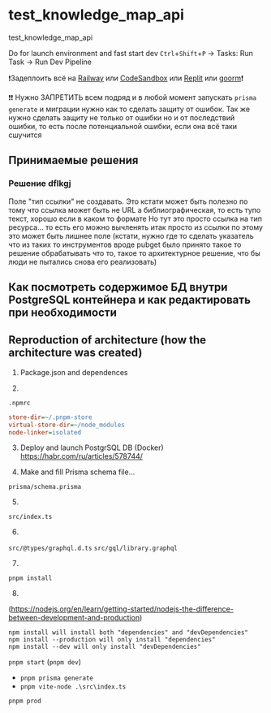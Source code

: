# test_knowledge_map_api
test_knowledge_map_api

Do for launch environment and fast start dev
`Ctrl`+`Shift`+`P` → Tasks: Run Task → Run Dev Pipeline

❗Задеплоить всё на [Railway](https://railway.app/) или [CodeSandbox](https://codesandbox.io/) или [Replit](https://replit.com/) или [goorm](https://goorm.io/)❗

❗❗ Нужно ЗАПРЕТИТЬ всем подряд и в любой момент запускать `prisma generate` и миграции нужно как то сделать защиту от ошибок. Так же нужно сделать защиту не только от ошибки но и от последствий ошибки, то есть после потенциальной ошибки, если она всё таки сшучится

## Принимаемые решения


### Решение dflkgj
Поле "тип ссылки" не создавать.
Это кстати может быть полезно по тому что ссылка может быть не URL а библиографическая, то есть тупо текст, хорошо если в каком то формате
Но тут это просто ссылка на тип ресурса... то есть его можно вычленять итак просто из ссылки
по этому это может быть лишнее поле (кстати, нужно где то сделать указатель что из таких то инструментов вроде pubget
было принято такое то решение обрабатывать что то, такое то архитектурное решение, что бы люди не пытались снова его реализовать)

## Как посмотреть содержимое БД внутри PostgreSQL контейнера и как редактировать при необходимости

## Reproduction of architecture (how the architecture was created)

1. Package.json and dependences

2.

`.npmrc`

```ini
store-dir=~/.pnpm-store
virtual-store-dir=~/node_modules
node-linker=isolated
```

3. Deploy and launch PostgrSQL DB (Docker)
https://habr.com/ru/articles/578744/


4. Make and fill Prisma schema file...

`prisma/schema.prisma`


5.

`src/index.ts`

6.

`src/@types/graphql.d.ts`
`src/gql/library.graphql`

7.
`pnpm install`

8.

(https://nodejs.org/en/learn/getting-started/nodejs-the-difference-between-development-and-production)

```shell
npm install will install both "dependencies" and "devDependencies"
npm install --production will only install "dependencies"
npm install --dev will only install "devDependencies"
```


`pnpm start` (`pnpm dev`)
- `pnpm prisma generate`
- `pnpm vite-node .\src\index.ts`

`pnpm prod`